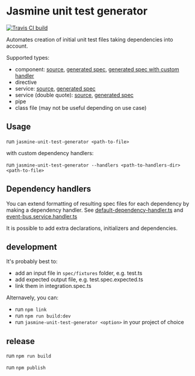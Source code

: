 # Jasmine unit test generator

[![Travis CI build](https://travis-ci.org/fdim/jasmine-unit-test-generator.svg)](https://travis-ci.org/fdim/jasmine-unit-test-generator)

Automates creation of initial unit test files taking dependencies into account.

Supported types:

* component: [source](spec/fixtures/components/login-form.component.ts), [generated spec](spec/fixtures/components/login-form.component.spec.expected.ts), [generated spec with custom handler](spec/fixtures/components/login-form.component.spec.expected.with-handlers.ts)
* directive
* service: [source](spec/fixtures/auth.service.ts), [generated spec](spec/fixtures/auth.service.spec.expected.ts)
* service (double quote): [source](spec/fixtures/auth.service.with-double-quote.ts), [generated spec](spec/fixtures/auth.service.with-double-quote.spec.expected.ts)
* pipe
* class file (may not be useful depending on use case)

## Usage

run `jasmine-unit-test-generator <path-to-file>`

with custom dependency handlers:

run `jasmine-unit-test-generator --handlers <path-to-handlers-dir> <path-to-file>`

## Dependency handlers

You can extend formatting of resulting spec files for each dependency by making a dependency handler. See [default-dependency-handler.ts](./src/default-dependency-handler.ts) and [event-bus.service.handler.ts](./spec/fixtures/dependency-handlers/event-bus.service.handler.ts)

It is possible to add extra declarations, initializers and dependencies.

## development

It's probably best to:

* add an input file in `spec/fixtures` folder, e.g. test.ts
* add expected output file, e.g. test.spec.expected.ts
* link them in integration.spec.ts

Alternavely, you can:

* run `npm link`
* run `npm run build:dev`
* run `jasmine-unit-test-generator <option>` in your project of choice

## release

run `npm run build`

run `npm publish`
